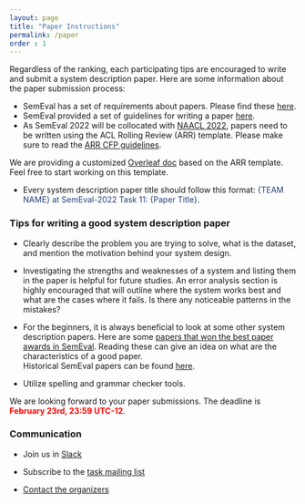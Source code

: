 ```yaml
---
layout: page
title: "Paper Instructions"
permalink: /paper
order : 1
---
```



Regardless of the ranking, each participating tips are encouraged to write and submit a system description paper. Here are some information about the paper submission process:


* SemEval has a set of requirements about papers. Please find these <a href="https://semeval.github.io/paper-requirements.html" target="_blank">here</a>. 
* SemEval provided a set of guidelines for writing a paper <a href="https://semeval.github.io/system-paper-template.html" target="_blank">here</a>.
* As SemEval 2022 will be collocated with <a href="https://2022.naacl.org/" target="_blank">NAACL 2022</a>, papers need to be written using the ACL Rolling Review (ARR) template. Please make sure to read the <a href="https://aclrollingreview.org/cfp" target="_blank">ARR CFP guidelines</a>. 

We are providing a customized <a href="http://overleaf.com" target="_blank">Overleaf doc</a> based on the ARR template. Feel free to start working on this template.
* Every system description paper title should follow this format: <span style="color:#274277">{TEAM NAME} at SemEval-2022 Task 11: {Paper Title}</span>.


### Tips for writing a good system description paper
* Clearly describe the problem you are trying to solve, what is the dataset, and mention the motivation behind your system design.
* Investigating the strengths and weaknesses of a system and listing them in the paper is helpful for future studies. An error analysis section is highly encouraged that will outline where the system works best and what are the cases where it fails. Is there any noticeable patterns in the mistakes?
* For the beginners, it is always beneficial to look at some other system description papers. Here are some <a href="https://semeval.github.io/semeval2020-awards.html" target="_blank">papers that won the best paper awards in SemEval</a>. Reading these can give an idea on what are the characteristics of a good paper. \
Historical SemEval papers can be found <a href="https://www.aclweb.org/anthology/venues/semeval/" target="_blank">here</a>.

* Utilize spelling and grammar checker tools. 


We are looking forward to your paper submissions. The deadline is <span style="color:#FF0000"><b>February 23rd, 23:59 UTC-12</b></span>.



### Communication
* Join us in <a href="https://join.slack.com/t/multiconer/shared_invite/zt-vi3g97cx-MpqTvS07XX22S78nRC2s0Q">Slack</a>

* Subscribe to the [task mailing list](mailto:multiconer-semeval@googlegroups.com)

* [Contact the organizers](mailto:multiconer-semeval-organizers@googlegroups.com)